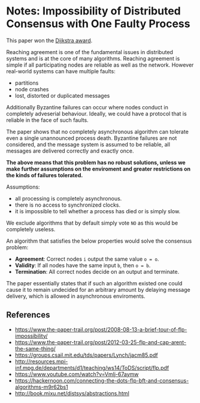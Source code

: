# Notes: Impossibility of Distributed Consensus with One Faulty Process

This paper won the [Dijkstra award](http://eatcs.org/index.php/dijkstra-prize).

Reaching agreement is one of the fundamental issues in distributed systems and is at the core of many algorithms. Reaching agreement is simple if all participating nodes are reliable as well as the network. However real-world systems can have multiple faults:
 - partitions
 - node crashes
 - lost, distorted or duplicated messages

Additionally Byzantine failures can occur where nodes conduct in completely adveserial behaviour. Ideally, we could have a protocol that is reliable in the face of such faults.

The paper shows that no completely asynchronous algorithm can tolerate even a single unannounced process death. Byzantine failures are not considered, and the message system is assumed to be reliable, all messages are delivered correctly and exactly once.

**The above means that this problem has no robust solutions, unless we make further assumptions on the enviroment and greater restrictions on the kinds of failures tolerated.**

Assumptions:
 - all processing is completely asynchronous.
 - there is no access to synchronized clocks.
 - it is impossible to tell whether a process has died or is simply slow.

We exclude algorithms that by default simply vote `NO` as this would be completely useless.

An algorithm that satisfies the below properties would solve the consensus problem:

- **Agreement**: Correct nodes `i` output the same value `o = o`.
- **Validity**: If all nodes have the same input `b`, then `o = b`.
- **Termination**: All correct nodes decide on an output and terminate.

The paper essentially states that if such an algorithm existed one could cause it to remain undecided for an arbitrary amount by delaying message delivery, which is allowed in asynchronous enviroments.

## References
 - https://www.the-paper-trail.org/post/2008-08-13-a-brief-tour-of-flp-impossibility/
 - https://www.the-paper-trail.org/post/2012-03-25-flp-and-cap-arent-the-same-thing/
 - https://groups.csail.mit.edu/tds/papers/Lynch/jacm85.pdf
 - http://resources.mpi-inf.mpg.de/departments/d1/teaching/ws14/ToDS/script/flp.pdf
 - https://www.youtube.com/watch?v=Vmlj-67aymw
 - https://hackernoon.com/connecting-the-dots-flp-bft-and-consensus-algorithms-m9r62bs1
 - http://book.mixu.net/distsys/abstractions.html

